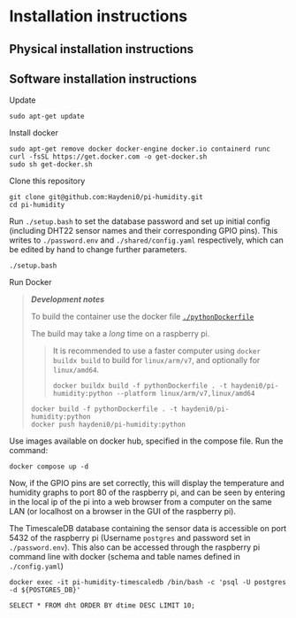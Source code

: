 # Installation instructions

## Physical installation instructions

## Software installation instructions

Update

    sudo apt-get update

Install docker

    sudo apt-get remove docker docker-engine docker.io containerd runc
    curl -fsSL https://get.docker.com -o get-docker.sh
    sudo sh get-docker.sh

Clone this repository

    git clone git@github.com:Haydeni0/pi-humidity.git
    cd pi-humidity

Run ```./setup.bash``` to set the database password and set up initial config (including DHT22 sensor names and their corresponding GPIO pins). This writes to ```./password.env``` and ```./shared/config.yaml``` respectively, which can be edited by hand to change further parameters.

    ./setup.bash

Run Docker

> ***Development notes***
>
> To build the container use the docker file [```./pythonDockerfile```](./pythonDockerfile)
>
> The build may take a *long* time on a raspberry pi.
> > It is recommended to use a faster computer using ```docker buildx build``` to build for ```linux/arm/v7```, and optionally for ```linux/amd64```.
> >
> >     docker buildx build -f pythonDockerfile . -t haydeni0/pi-humidity:python --platform linux/arm/v7,linux/amd64
>
>     docker build -f pythonDockerfile . -t haydeni0/pi-humidity:python
>     docker push haydeni0/pi-humidity:python

Use images available on docker hub, specified in the compose file. Run the command:

    docker compose up -d

Now, if the GPIO pins are set correctly, this will display the temperature and humidity graphs to port 80 of the raspberry pi, and can be seen by entering in the local ip of the pi into a web browser from a computer on the same LAN (or localhost on a browser in the GUI of the raspberry pi).

The TimescaleDB database containing the sensor data is accessible on port 5432 of the raspberry pi (Username ```postgres``` and password set in ```./password.env```). This also can be accessed through the raspberry pi command line with docker (schema and table names defined in ```./config.yaml```)

    docker exec -it pi-humidity-timescaledb /bin/bash -c 'psql -U postgres -d ${POSTGRES_DB}'

    SELECT * FROM dht ORDER BY dtime DESC LIMIT 10;
